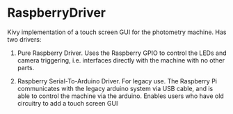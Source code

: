 # RaspberryDriver
Kivy implementation of a touch screen GUI for the photometry machine. Has two drivers:

1. Pure Raspberry Driver. Uses the Raspberry GPIO to control the LEDs and camera triggering, i.e. interfaces
directly with the machine with no other parts. 

2. Raspberry Serial-To-Arduino Driver. For legacy use. The Raspberry Pi communicates with the legacy arduino 
system via USB cable, and is able to control the machine via the arduino. Enables users who have old circuitry 
to add a touch screen GUI 
